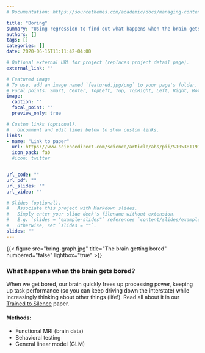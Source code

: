```yaml
---
# Documentation: https://sourcethemes.com/academic/docs/managing-content/

title: "Boring"
summary: "Using regression to find out what happens when the brain gets bored"
authors: []
tags: []
categories: []
date: 2020-06-16T11:11:42-04:00

# Optional external URL for project (replaces project detail page).
external_link: ""

# Featured image
# To use, add an image named `featured.jpg/png` to your page's folder.
# Focal points: Smart, Center, TopLeft, Top, TopRight, Left, Right, BottomLeft, Bottom, BottomRight.
image:
  caption: ""
  focal_point: ""
  preview_only: true

# Custom links (optional).
#   Uncomment and edit lines below to show custom links.
links:
- name: "Link to paper"
  url: https://www.sciencedirect.com/science/article/abs/pii/S1053811916304517
  icon_pack: fab
  #icon: twitter


url_code: ""
url_pdf: ""
url_slides: ""
url_video: ""

# Slides (optional).
#   Associate this project with Markdown slides.
#   Simply enter your slide deck's filename without extension.
#   E.g. `slides = "example-slides"` references `content/slides/example-slides.md`.
#   Otherwise, set `slides = ""`.
slides: ""
---
```

{{< figure src="bring-graph.jpg" title="The brain getting bored" numbered="false" lightbox="true" >}} 

### What happens when the brain gets bored? ###

When we get bored, our brain quickly frees up processing power, keeping up task performance (so you can keep driving down the interstate) while increasingly thinking about other things (life!). Read all about it in our [Trained to Silence](https://www.sciencedirect.com/science/article/abs/pii/S1053811916304517) paper.

#### Methods:
 - Functional MRI (brain data)
 - Behavioral testing
 - General linear model (GLM)

